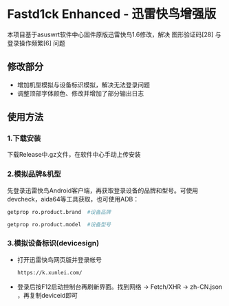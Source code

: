 # Fastd1ck Enhanced - 迅雷快鸟增强版

本项目基于asuswrt软件中心固件原版迅雷快鸟1.6修改，解决 图形验证码[28] 与 登录操作频繁[6] 问题 
## 修改部分

- 增加机型模拟与设备标识模拟，解决无法登录问题
- 调整顶部字体颜色、修改并增加了部分输出日志

## 使用方法

### 1.下载安装
 下载Release中.gz文件，在软件中心手动上传安装
 

### 2.模拟品牌&机型
先登录迅雷快鸟Android客户端，再获取登录设备的品牌和型号。可使用devcheck，aida64等工具获取，也可使用ADB：

   ```bash
   getprop ro.product.brand  #设备品牌
   ```
   ```bash
   getprop ro.product.model  #设备型号
   ```

### 3.模拟设备标识(devicesign)

- 打开迅雷快鸟网页版并登录帐号

   ```bash
   https://k.xunlei.com/
   ```

- 登录后按F12启动控制台再刷新界面。找到网络 -> Fetch/XHR -> zh-CN.json ，再复制deviceid即可
 
